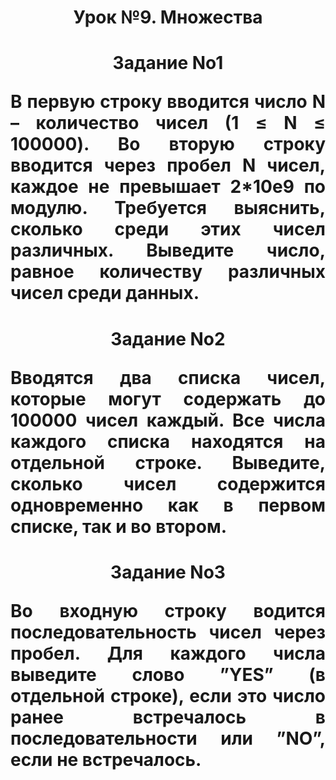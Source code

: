 <h1 align="center">Урок №9. Множества<a href="https://daniilshat.ru/" target="_blank"></a>
<h1 align="center">Задание No1<p>
<p align="justify">В первую строку вводится число N – количество чисел (1 ≤ N ≤ 100000). Во
вторую строку вводится через пробел N чисел, каждое не превышает 2*10e9
по модулю. Требуется выяснить, сколько среди этих чисел различных.
Выведите число, равное количеству различных чисел среди данных.</p>
</p>
<h1 align="center">Задание No2<p>
<p align="justify">Вводятся два списка чисел, которые могут содержать до 100000 чисел
каждый. Все числа каждого списка находятся на отдельной строке. Выведите,
сколько чисел содержится одновременно как в первом списке, так и во
втором.</p>
</p>
<h1 align="center">Задание No3<p>
<p align="justify">Во входную строку водится последовательность чисел через пробел. Для
каждого числа выведите слово ”YES” (в отдельной строке), если это число
ранее встречалось в последовательности или ”NO”, если не встречалось.</p>
</p></a>
